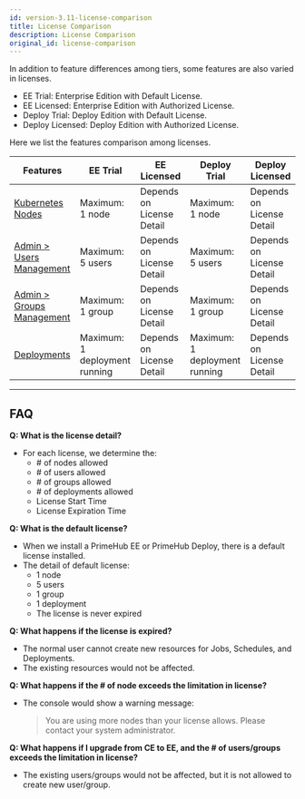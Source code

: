 ```yaml
---
id: version-3.11-license-comparison
title: License Comparison
description: License Comparison
original_id: license-comparison
---
```


In addition to feature differences among tiers, some features are also varied in licenses.

+ <span class="ee-trial">EE Trial</span>: Enterprise Edition with Default License.
+ <span class="ee-licensed">EE Licensed</span>: Enterprise Edition with Authorized License.
+ <span class="deploy-trial">Deploy Trial</span>: Deploy Edition with Default License.
+ <span class="deploy-licensed">Deploy Licensed</span>: Deploy Edition with Authorized License.

Here we list the features comparison among licenses.

|Features|<span class="ee-trial">EE Trial</span>|<span class="ee-licensed">EE Licensed</span>|<span class="deploy-trial">Deploy Trial</span>|<span class="deploy-licensed">Deploy Licensed</span>|
|-|-|-|-|-|
|[Kubernetes Nodes](getting_started/prerequisites)|Maximum: 1 node |Depends on License Detail |Maximum: 1 node |Depends on License Detail |
|[Admin > Users Management](guide_manual/admin-user)|Maximum: 5 users |Depends on License Detail |Maximum: 5 users |Depends on License Detail |
|[Admin > Groups Management](guide_manual/admin-group)|Maximum: 1 group |Depends on License Detail |Maximum: 1 group |Depends on License Detail |
|[Deployments](model-deployment-feature)|Maximum: 1 deployment running |Depends on License Detail |Maximum: 1 deployment running |Depends on License Detail |

---

## FAQ

**Q: What is the license detail?**
- For each license, we determine the:
  - \# of nodes allowed
  - \# of users allowed
  - \# of groups allowed
  - \# of deployments allowed
  - License Start Time
  - License Expiration Time

**Q: What is the default license?**
- When we install a PrimeHub EE or PrimeHub Deploy, there is a default license installed.
- The detail of default license:
  - 1 node
  - 5 users
  - 1 group
  - 1 deployment
  - The license is never expired

**Q: What happens if the license is expired?**
- The normal user cannot create new resources for Jobs, Schedules, and Deployments.
- The existing resources would not be affected.

**Q: What happens if the # of node exceeds the limitation in license?**
- The console would show a warning message:
  > You are using more nodes than your license allows. Please contact your system administrator.

**Q: What happens if I upgrade from CE to EE, and the # of users/groups exceeds the limitation in license?**
- The existing users/groups would not be affected, but it is not allowed to create new user/group.
